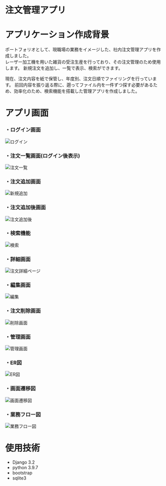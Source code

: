 # 注文管理アプリ

# アプリケーション作成背景

 ポートフォリオとして、現職場の業務をイメージした、社内注文管理アプリを作成しました。  
レーザー加工機を用いた雑貨の受注生産を行っており、その注文管理のため使用します。
新規注文を追加し、一覧で表示、検索ができます。

 現在、注文内容を紙で保管し、年度別、注文日順でファイリングを行っています。
前回内容を振り返る際に、遡ってファイル内を一件ずつ探す必要があるため、効率化のため、検索機能を搭載した管理アプリを作成しました。


# アプリ画面

### ・ログイン画面

![ログイン](https://user-images.githubusercontent.com/98248779/152679792-e32b42b5-ec95-48ff-9e0f-2f662642fa23.png)


### ・注文一覧画面(ログイン後表示)

![注文一覧](https://user-images.githubusercontent.com/98248779/155827189-b2cd1c2d-2a48-4b0d-bc06-ae8d607f38a5.png)

### ・注文追加画面

![新規追加](https://user-images.githubusercontent.com/98248779/155827323-e540de4d-ded0-45e1-bc42-9361a0fec7fb.png)

### ・注文追加後画面
![注文追加後](https://user-images.githubusercontent.com/98248779/155827442-a500f2f5-ac80-4a65-bcea-9bc51549b65a.png)


### ・検索機能

![検索](https://user-images.githubusercontent.com/98248779/152679901-7f473de6-e2af-443d-ad97-b12bb5685b84.png)

### ・詳細画面

![注文詳細ページ](https://user-images.githubusercontent.com/98248779/152679923-123e36f0-198c-477f-864f-8c5765e79ec6.png)

### ・編集画面
![編集](https://user-images.githubusercontent.com/98248779/155826509-4b0e2004-ef31-45f2-82cf-8c6604029005.png)

### ・注文削除画面
![削除画面](https://user-images.githubusercontent.com/98248779/152679927-ae5892ae-05b3-4290-9024-0a5c02707cc0.png)


### ・管理画面

![管理画面](https://user-images.githubusercontent.com/98248779/155826960-6c64835f-1058-4508-b654-a48b1dd184a0.png)


### ・ER図
![ER図](https://user-images.githubusercontent.com/98248779/154804171-2448fff7-f670-42a2-9efa-00fd094efa72.png)

### ・画面遷移図
![画面遷移図](https://user-images.githubusercontent.com/98248779/154804221-bec863e7-18ac-4693-88d3-5bd616ba8f87.png)

### ・業務フロー図
![業務フロー図](https://user-images.githubusercontent.com/98248779/154804230-908ec2f8-8c47-483c-81ea-677fa716a996.png)

# 使用技術

- Django 3.2
- python 3.9.7
- bootstrap
- sqlite3

